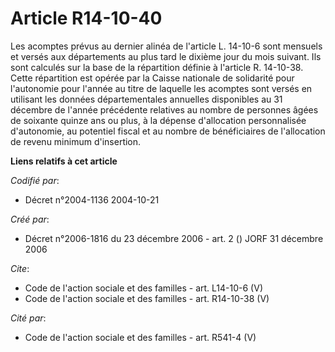# Article R14-10-40

Les acomptes prévus au dernier alinéa de l'article L. 14-10-6 sont mensuels et versés aux départements au plus tard le
dixième jour du mois suivant. Ils sont calculés sur la base de la répartition définie à l'article R. 14-10-38. Cette
répartition est opérée par la Caisse nationale de solidarité pour l'autonomie pour l'année au titre de laquelle les acomptes
sont versés en utilisant les données départementales annuelles disponibles au 31 décembre de l'année précédente relatives au
nombre de personnes âgées de soixante quinze ans ou plus, à la dépense d'allocation personnalisée d'autonomie, au potentiel
fiscal et au nombre de bénéficiaires de l'allocation de revenu minimum d'insertion.

**Liens relatifs à cet article**

_Codifié par_:

  - Décret n°2004-1136 2004-10-21

_Créé par_:

  - Décret n°2006-1816 du 23 décembre 2006 - art. 2 () JORF 31 décembre 2006

_Cite_:

  - Code de l'action sociale et des familles - art. L14-10-6 (V)
  - Code de l'action sociale et des familles - art. R14-10-38 (V)

_Cité par_:

  - Code de l'action sociale et des familles - art. R541-4 (V)
